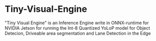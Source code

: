 # Tiny-Visual-Engine

<p> "Tiny Visual Engine" is an Inference Engine write in ONNX-runtime for NVIDIA Jetson for running the Int-8 Quantized YoLoP model for Object Detecion, Driveable area segmentation and Lane Detection in the Edge</p>
